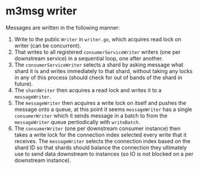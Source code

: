 # m3msg writer

Messages are written in the following manner:
1. Write to the public `Writer` in `writer.go`, which acquires read lock on writer (can be concurrent).
2. That writes to all registered `consumerServiceWriter` writers (one per downstream service) in a sequential loop, one after another.
3. The `consumerServiceWriter` selects a shard by asking message what shard it is and writes immediately to that shard, without taking any locks in any of this process (should check for out of bands of the shard in future).
4. The `shardWriter` then acquires a read lock and writes it to a `messageWriter`.
5. The `messageWriter` then acquires a write lock on itself and pushes the message onto a queue, at this point it seems `messageWriter` has a single `consumerWriter` which it sends message in a batch to from the `messageWriter` queue pertiodically with `writeBatch`.
6. The `consumerWriter` (one per downstream consumer instance) then takes a write lock for the connection index selected every write that it receives. The `messageWriter` selects the connection index based on the shard ID so that shards should balance the connection they ultimately use to send data downstream to instances (so IO is not blocked on a per downstream instance).

